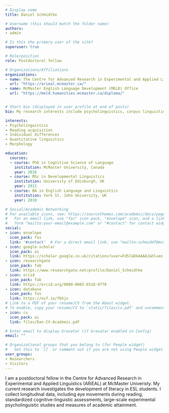 ```yaml
---
# Display name
title: Daniel Schmidtke

# Username (this should match the folder name)
authors:
- admin

# Is this the primary user of the site?
superuser: true

# Role/position
role: Postdoctoral fellow

# Organizations/Affiliations
organizations:
- name: The Centre for Advanced Research in Experimental and Applied Linguistics (ARiEAL)
  url: "https://arieal.mcmaster.ca/"
- name: McMaster English Language Development (MELD) Office
  url: "https://meld.humanities.mcmaster.ca/diploma/"


# Short bio (displayed in user profile at end of posts)
bio: My research interests include psycholinguistics, corpus linguistics and linguistic theory.

interests:
- Psycholinguistics
- Reading acquisition
- Individual differences
- Quantitative linguistics
- Morphology

education:
  courses:
  - course: PhD in Cognitive Science of Language
    institution: McMaster University, Canada
    year: 2016
  - course: MSc in Developmental Linguistics
    institution: University of Edinburgh, UK
    year: 2011
  - course: BA in English Language and Linguistics
    institution: York St. John University, UK
    year: 2010

# Social/Academic Networking
# For available icons, see: https://sourcethemes.com/academic/docs/page-builder/#icons
#   For an email link, use "fas" icon pack, "envelope" icon, and a link in the
#   form "mailto:your-email@example.com" or "#contact" for contact widget.
social:
- icon: envelope
  icon_pack: fas
  link: '#contact'  # For a direct email link, use "mailto:schmiddf@mcmaster.ca".
- icon: google-scholar
  icon_pack: ai
  link: https://scholar.google.co.uk/citations?user=Fd5lGDkAAAAJ&hl=en
- icon: researchgate
  icon_pack: fab
  link: https://www.researchgate.net/profile/Daniel_Schmidtke 
- icon: orcid
  icon_pack: fab
  link: https://orcid.org/0000-0002-6518-9778
- icon: database
  icon_pack: fas
  link: https://osf.io/fbhjx
# Link to a PDF of your resume/CV from the About widget.
# To enable, copy your resume/CV to `static/files/cv.pdf` and uncomment the lines below.
- icon: cv
  icon_pack: ai
  link: files/Dan-CV-Academic.pdf

# Enter email to display Gravatar (if Gravatar enabled in Config)
email: ""

# Organizational groups that you belong to (for People widget)
#   Set this to `[]` or comment out if you are not using People widget.
user_groups:
- Researchers
- Visitors
---
```


I am a postdoctoral fellow in the Centre for Advanced Research in Experimental and Applied Linguistics (ARiEAL) at McMaster Univeristy. My current research investigates the development of literacy in ESL students. I collect longitudinal data, including eye movements during reading, standardized cognitive-linguistic assessments, large-scale experimental psycholinguistic studies and measures of academic attainment.
